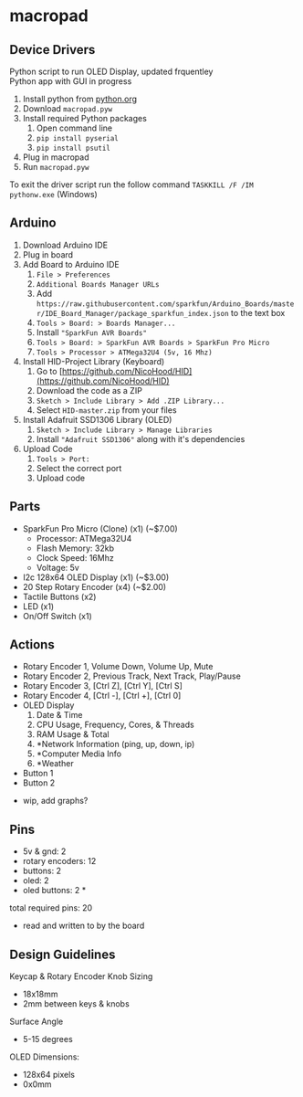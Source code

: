# macropad

## Device Drivers

Python script to run OLED Display, updated frquentley
<br>
Python app with GUI in progress

1. Install python from [python.org](https://python.org)
2. Download `macropad.pyw`
4. Install required Python packages
    1. Open command line
    2. `pip install pyserial`
    3. `pip install psutil`
5. Plug in macropad
6. Run `macropad.pyw`

To exit the driver script run the follow command `TASKKILL /F /IM pythonw.exe` (Windows)

## Arduino 
1. Download Arduino IDE
2. Plug in board
3. Add Board to Arduino IDE
    1. `File > Preferences`
    2. `Additional Boards Manager URLs`
    3. Add `https://raw.githubusercontent.com/sparkfun/Arduino_Boards/master/IDE_Board_Manager/package_sparkfun_index.json` to the text box
    4. `Tools > Board: > Boards Manager...`
    5. Install `"SparkFun AVR Boards"`
    6. `Tools > Board: > SparkFun AVR Boards > SparkFun Pro Micro`
    7. `Tools > Processor > ATMega32U4 (5v, 16 Mhz)` 
4. Install HID-Project Library (Keyboard)
    1. Go to [https://github.com/NicoHood/HID](https://github.com/NicoHood/HID)
    2. Download the code as a ZIP
    3. `Sketch > Include Library > Add .ZIP Library...`
    4. Select `HID-master.zip` from your files
5. Install Adafruit SSD1306 Library (OLED)
    1. `Sketch > Include Library > Manage Libraries`
    2. Install `"Adafruit SSD1306"` along with it's dependencies
6. Upload Code
    1. `Tools > Port:`
    2. Select the correct port
    3. Upload code


## Parts
- SparkFun Pro Micro (Clone) (x1) (~$7.00)
  - Processor: ATMega32U4
  - Flash Memory: 32kb
  - Clock Speed: 16Mhz
  - Voltage: 5v
- I2c 128x64 OLED Display (x1) (~$3.00)
- 20 Step Rotary Encoder (x4) (~$2.00)
- Tactile Buttons (x2)
- LED (x1)
- On/Off Switch (x1)

## Actions
- Rotary Encoder 1, Volume Down, Volume Up, Mute
- Rotary Encoder 2, Previous Track, Next Track, Play/Pause
- Rotary Encoder 3, [Ctrl Z], [Ctrl Y], [Ctrl S]
- Rotary Encoder 4, [Ctrl -], [Ctrl +], [Ctrl 0]
- OLED Display
  1. Date & Time
  2. CPU Usage, Frequency, Cores, & Threads
  3. RAM Usage & Total
  4. *Network Information (ping, up, down, ip)
  5. *Computer Media Info
  6. *Weather
- Button 1
- Button 2

* wip, add graphs?

## Pins
- 5v & gnd: 2
- rotary encoders: 12
- buttons: 2
- oled: 2
- oled buttons: 2 *

total required pins: 20

* read and written to by the board

## Design Guidelines

Keycap & Rotary Encoder Knob Sizing
- 18x18mm
- 2mm between keys & knobs

Surface Angle
- 5-15 degrees

OLED Dimensions:
- 128x64 pixels
- 0x0mm